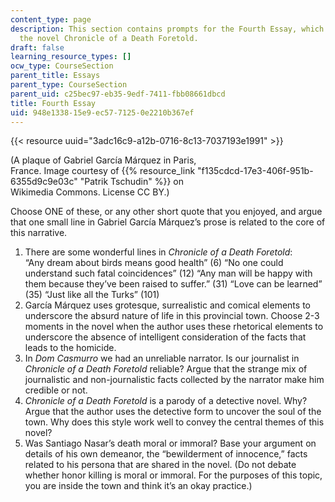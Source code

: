 ```yaml
---
content_type: page
description: This section contains prompts for the Fourth Essay, which focuses on
  the novel Chronicle of a Death Foretold.
draft: false
learning_resource_types: []
ocw_type: CourseSection
parent_title: Essays
parent_type: CourseSection
parent_uid: c25bec97-eb35-9edf-7411-fbb08661dbcd
title: Fourth Essay
uid: 948e1338-15e9-ec57-7125-0e2210b367ef
---
```

{{< resource uuid="3adc16c9-a12b-0716-8c13-7037193e1991" >}}

(A plaque of Gabriel García Márquez in Paris,   
France. Image courtesy of {{% resource_link "f135cdcd-17e3-406f-951b-6355d9c9e03c" "Patrik Tschudin" %}} on   
Wikimedia Commons. License CC BY.)

Choose ONE of these, or any other short quote that you enjoyed, and argue that one small line in Gabriel García Márquez’s prose is related to the core of this narrative.

1. There are some wonderful lines in *Chronicle of a Death Foretold*:   
    “Any dream about birds means good health” (6) “No one could understand such fatal coincidences” (12) “Any man will be happy with them because they’ve been raised to suffer.” (31) “Love can be learned” (35) “Just like all the Turks” (101)
2. García Márquez uses grotesque, surrealistic and comical elements to underscore the absurd nature of life in this provincial town. Choose 2-3 moments in the novel when the author uses these rhetorical elements to underscore the absence of intelligent consideration of the facts that leads to the homicide.
3. In *Dom Casmurro* we had an unreliable narrator. Is our journalist in *Chronicle of a Death Foretold* reliable? Argue that the strange mix of journalistic and non-journalistic facts collected by the narrator make him credible or not.
4. *Chronicle of a Death Foretold* is a parody of a detective novel. Why? Argue that the author uses the detective form to uncover the soul of the town. Why does this style work well to convey the central themes of this novel?
5. Was Santiago Nasar’s death moral or immoral? Base your argument on details of his own demeanor, the “bewilderment of innocence,” facts related to his persona that are shared in the novel. (Do not debate whether honor killing is moral or immoral. For the purposes of this topic, you are inside the town and think it’s an okay practice.)